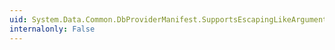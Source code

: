 ```yaml
---
uid: System.Data.Common.DbProviderManifest.SupportsEscapingLikeArgument(System.Char@)
internalonly: False
---
```

